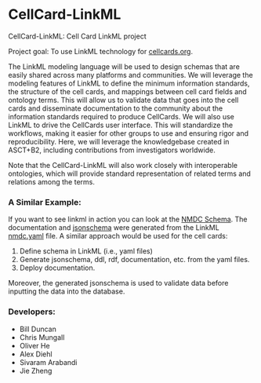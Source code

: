 # CellCard-LinkML
CellCard-LinkML: Cell Card LinkML project

Project goal: To use LinkML technology for [cellcards.org](https://cellcards.org).  

The LinkML modeling language will be used to design schemas that are easily shared across many platforms and communities. We will leverage the modeling features of LinkML to define the minimum information standards, the structure of the cell cards, and mappings between cell card fields and ontology terms. This will allow us to validate data that goes into the cell cards and disseminate documentation to the community about the information standards required to produce CellCards. We will also use LinkML to drive the CellCards user interface. This will standardize the workflows, making it easier for other groups to use and ensuring rigor and reproducibility. Here, we will leverage the knowledgebase created in ASCT+B2, including contributions from investigators worldwide.

Note that the CellCard-LinkML will also work closely with interoperable ontologies, which will provide standard representation of related terms and relations among the terms. 

### A Similar Example: 
If you want to see linkml in action you can look at the [NMDC Schema](https://microbiomedata.github.io/nmdc-schema/). The documentation and [jsonschema](https://github.com/microbiomedata/nmdc-schema/blob/main/jsonschema/nmdc.schema.json) were generated from the LinkML [nmdc.yaml](https://github.com/microbiomedata/nmdc-schema/blob/main/src/schema/nmdc.yaml) file. A similar approach would be used for the cell cards:

1. Define schema in LinkML (i.e., yaml files)
2. Generate jsonschema, ddl, rdf, documentation, etc. from the yaml files.
3. Deploy documentation.

Moreover, the generated jsonschema is used to validate data before inputting the data into the database.

### Developers:  
- Bill Duncan
- Chris Mungall
- Oliver He
- Alex Diehl
- Sivaram Arabandi
- Jie Zheng


